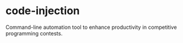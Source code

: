 # code-injection
Command-line automation tool to enhance productivity in competitive programming contests.
